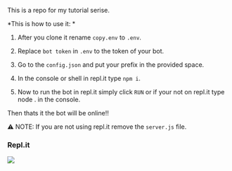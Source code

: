 This is a repo for my tutorial serise.

*This is how to use it: *

1. After you clone it rename `copy.env` to `.env`.


2. Replace `bot token` in `.env` to the token of your bot.


3. Go to the `config.json` and put your prefix in the provided space.


4. In the console or shell in repl.it type ` npm i `.


5. Now to run the bot in repl.it simply click `RUN` or if your not on repl.it type node . in the console.

Then thats it the bot will be online!!


⚠ NOTE: If you are not using repl.it remove the `server.js` file.

### Repl.it 
<a herf="https://replit.com/@GhostDev/Tutorial#index.js"><img src="https://user-images.githubusercontent.com/77684468/113875683-a4e0f800-97d4-11eb-9c9a-0a76ec4dde2d.png"></a>
